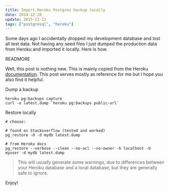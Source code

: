 ```yaml
---
title: Import Heroku Postgres backup locally
date: 2014-12-28
update: 2015-11-11
tags: ["postgresql", "heroku"]
---
```


Some days ago I accidentally dropped my development database and lost all test data. Not having any seed files I just dumped the production data from Heroku and imported it locally.
Here is how.

READMORE

Well, this post is nothing new. This is mainly copied from the Heroku [documentation](https://devcenter.heroku.com/articles/heroku-postgres-import-export).
This post serves mostly as reference for me but I hope you also find it helpful.

Dump a backup

```shell
heroku pg:backups capture
curl -o latest.dump `heroku pg:backups public-url`
```

Restore locally

```shell
# choose:

# found on Stackoverflow (tested and worked)
pg_restore -O -d mydb latest.dump

# from Heroku docs
pg_restore --verbose --clean --no-acl --no-owner -h localhost -U myuser -d mydb latest.dump
```

> This will usually generate some warnings, due to differences between your Heroku database and a local database, but they are generally safe to ignore.

Enjoy!